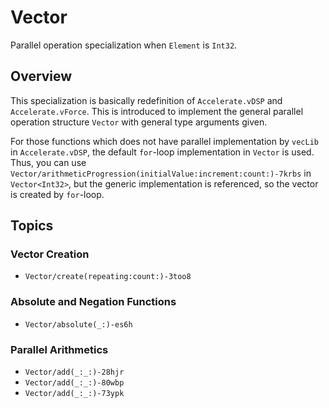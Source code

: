 #  Vector<Int32>
Parallel operation specialization when `Element` is `Int32`.

## Overview

This specialization is basically redefinition of `Accelerate.vDSP` and `Accelerate.vForce`. 
This is introduced to implement the general parallel operation structure ``Vector`` with general type arguments given.

For those functions which does not have parallel implementation by `vecLib` in `Accelerate.vDSP`,
the default `for`-loop implementation in ``Vector`` is used.
Thus, you can use ``Vector/arithmeticProgression(initialValue:increment:count:)-7krbs``
in `Vector<Int32>`, but the generic implementation is referenced,
so the vector is created by `for`-loop.

## Topics

### Vector Creation
- ``Vector/create(repeating:count:)-3too8``

### Absolute and Negation Functions

- ``Vector/absolute(_:)-es6h``

### Parallel Arithmetics

- ``Vector/add(_:_:)-28hjr``
- ``Vector/add(_:_:)-80wbp``
- ``Vector/add(_:_:)-73ypk``
